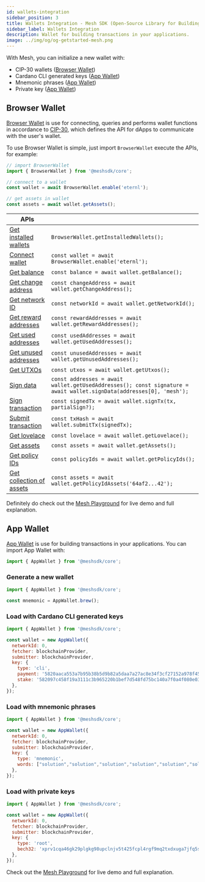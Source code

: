 ```yaml
---
id: wallets-integration
sidebar_position: 3
title: Wallets Integration - Mesh SDK (Open-Source Library for Building Web3 Apps on the Cardano Blockchain)
sidebar_label: Wallets Integration
description: Wallet for building transactions in your applications.
image: ../img/og/og-getstarted-mesh.png
---
```


With Mesh, you can initialize a new wallet with:
- CIP-30 wallets ([Browser Wallet](#browser-wallet))
- Cardano CLI generated keys ([App Wallet](#app-wallet))
- Mnemonic phrases ([App Wallet](#app-wallet))
- Private key ([App Wallet](#app-wallet))

## Browser Wallet

[Browser Wallet](https://meshjs.dev/apis/browserwallet) is use for connecting, queries and performs wallet functions in accordance to [CIP-30](https://github.com/cardano-foundation/CIPs/tree/master/CIP-0030), which defines the API for dApps to communicate with the user's wallet.

To use Browser Wallet is simple, just import `BrowserWallet` execute the APIs, for example:

```javascript
// import BrowserWallet
import { BrowserWallet } from '@meshsdk/core';

// connect to a wallet
const wallet = await BrowserWallet.enable('eternl');

// get assets in wallet
const assets = await wallet.getAssets();
```

| APIs | |
|--|--|
| [Get installed wallets](https://meshjs.dev/apis/browserwallet#getInstallWallets) | ```BrowserWallet.getInstalledWallets();``` |
| [Connect wallet](https://meshjs.dev/apis/browserwallet#connectWallet) | ```const wallet = await BrowserWallet.enable('eternl');``` |
| [Get balance](https://meshjs.dev/apis/browserwallet#getBalance) | ```const balance = await wallet.getBalance();``` |
| [Get change address](https://meshjs.dev/apis/browserwallet#getChangeAddress) | ```const changeAddress = await wallet.getChangeAddress();``` |
| [Get network ID](https://meshjs.dev/apis/browserwallet#getNetworkId) | ```const networkId = await wallet.getNetworkId();``` |
| [Get reward addresses](https://meshjs.dev/apis/browserwallet#getRewardAddresses) | ```const rewardAddresses = await wallet.getRewardAddresses();``` |
| [Get used addresses](https://meshjs.dev/apis/browserwallet#getUsedAddresses) | ```const usedAddresses = await wallet.getUsedAddresses();``` |
| [Get unused addresses](https://meshjs.dev/apis/browserwallet#getUnusedAddresses) | ```const unusedAddresses = await wallet.getUnusedAddresses();``` |
| [Get UTXOs](https://meshjs.dev/apis/browserwallet#getUtxos) | ```const utxos = await wallet.getUtxos();``` |
| [Sign data](https://meshjs.dev/apis/browserwallet#signData) | ```const addresses = await wallet.getUsedAddresses(); const signature = await wallet.signData(addresses[0], 'mesh');``` |
| [Sign transaction](https://meshjs.dev/apis/browserwallet#signTx) | ```const signedTx = await wallet.signTx(tx, partialSign?);``` |
| [Submit transaction](https://meshjs.dev/apis/browserwallet#submitTx) | ```const txHash = await wallet.submitTx(signedTx);``` |
| [Get lovelace](https://meshjs.dev/apis/browserwallet#getLovelace) | ```const lovelace = await wallet.getLovelace();``` |
| [Get assets](https://meshjs.dev/apis/browserwallet#getAssets) | ```const assets = await wallet.getAssets();``` |
| [Get policy IDs](https://meshjs.dev/apis/browserwallet#getPolicyIds) | ```const policyIds = await wallet.getPolicyIds();``` |
| [Get collection of assets](https://meshjs.dev/apis/browserwallet#getPolicyIdAssets) | ```const assets = await wallet.getPolicyIdAssets('64af2...42');``` |

Definitely do check out the [Mesh Playground](https://meshjs.dev/apis/browserwallet) for live demo and full explanation.

## App Wallet

[App Wallet](https://meshjs.dev/apis/appwallet) is use for building transactions in your applications. You can import App Wallet with:

```javascript
import { AppWallet } from '@meshsdk/core';
```

### Generate a new wallet

```javascript
import { AppWallet } from '@meshsdk/core';

const mnemonic = AppWallet.brew();
```

### Load with Cardano CLI generated keys

```javascript
import { AppWallet } from '@meshsdk/core';

const wallet = new AppWallet({
  networkId: 0,
  fetcher: blockchainProvider,
  submitter: blockchainProvider,
  key: {
    type: 'cli',
    payment: '5820aaca553a7b95b38b5d9b82a5daa7a27ac8e34f3cf27152a978f4576520dd6503',
    stake: '582097c458f19a3111c3b965220b1bef7d548fd75bc140a7f0a4f080e03cce604f0e',
  },
});
```

### Load with mnemonic phrases

```javascript
import { AppWallet } from '@meshsdk/core';

const wallet = new AppWallet({
  networkId: 0,
  fetcher: blockchainProvider,
  submitter: blockchainProvider,
  key: {
    type: 'mnemonic',
    words: ["solution","solution","solution","solution","solution","solution","solution","solution","solution","solution","solution","solution","solution","solution","solution","solution","solution","solution","solution","solution","solution","solution","solution","solution"],
  },
});
```

### Load with private keys

```javascript
import { AppWallet } from '@meshsdk/core';

const wallet = new AppWallet({
  networkId: 0,
  fetcher: blockchainProvider,
  submitter: blockchainProvider,
  key: {
    type: 'root',
    bech32: 'xprv1cqa46gk29plgkg98upclnjv5t425fcpl4rgf9mq2txdxuga7jfq5shk7np6l55nj00sl3m4syzna3uwgrwppdm0azgy9d8zahyf32s62klfyhe0ayyxkc7x92nv4s77fa0v25tufk9tnv7x6dgexe9kdz5gpeqgu',
  },
});
```

Check out the [Mesh Playground](https://meshjs.dev/apis/appwallet) for live demo and full explanation.